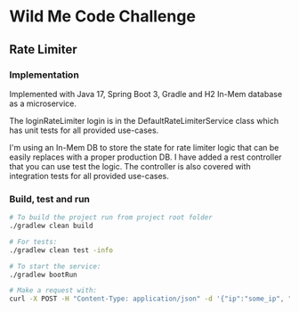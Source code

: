 # Wild Me Code Challenge

## Rate Limiter

### Implementation
Implemented with Java 17, Spring Boot 3, Gradle and H2 In-Mem database as a microservice.

The loginRateLimiter login is in the DefaultRateLimiterService class which has unit tests for all provided use-cases.

I'm using an In-Mem DB to store the state for rate limiter logic that can be easily  replaces with a proper production DB.
I have added a rest controller that you can use test the logic. The controller is also covered with integration tests for all provided use-cases.

### Build, test and run
```bash
# To build the project run from project root folder
./gradlew clean build

# For tests:
./gradlew clean test -info

# To start the service:
./gradlew bootRun

# Make a request with:
curl -X POST -H "Content-Type: application/json" -d '{"ip":"some_ip", "username":"some_username", "cookieId": "some_cookie_id"}' http://localhost:8080/rate-limiter/login
```
